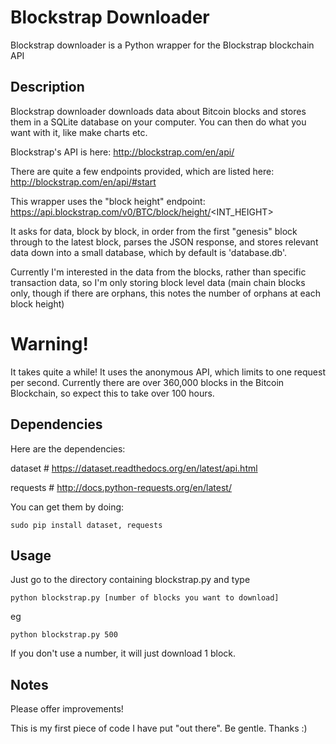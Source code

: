 # Blockstrap Downloader
Blockstrap downloader is a Python wrapper for the Blockstrap blockchain API

## Description
Blockstrap downloader downloads data about Bitcoin blocks and stores them in a SQLite database on your computer.  You can then do what you want with it, like make charts etc.

Blockstrap's API is here: http://blockstrap.com/en/api/

There are quite a few endpoints provided, which are listed here: http://blockstrap.com/en/api/#start

This wrapper uses the "block height" endpoint: https://api.blockstrap.com/v0/BTC/block/height/<INT_HEIGHT> 

It asks for data, block by block, in order from the first "genesis" block through to the latest block, parses the JSON response, and stores relevant data down into a small database, which by default is 'database.db'.

Currently I'm interested in the data from the blocks, rather than specific transaction data, so I'm only storing block level data (main chain blocks only, though if there are orphans, this notes the number of orphans at each block height)

# Warning!
It takes quite a while!  It uses the anonymous API, which limits to one request per second.  Currently there are over 360,000 blocks in the Bitcoin Blockchain, so expect this to take over 100 hours.

## Dependencies
Here are the dependencies:

dataset # https://dataset.readthedocs.org/en/latest/api.html

requests # http://docs.python-requests.org/en/latest/

You can get them by doing:

    sudo pip install dataset, requests

## Usage
Just go to the directory containing blockstrap.py and type

    python blockstrap.py [number of blocks you want to download]

eg

    python blockstrap.py 500
If you don't use a number, it will just download 1 block.

## Notes
Please offer improvements!

This is my first piece of code I have put "out there".  Be gentle.  Thanks :)

